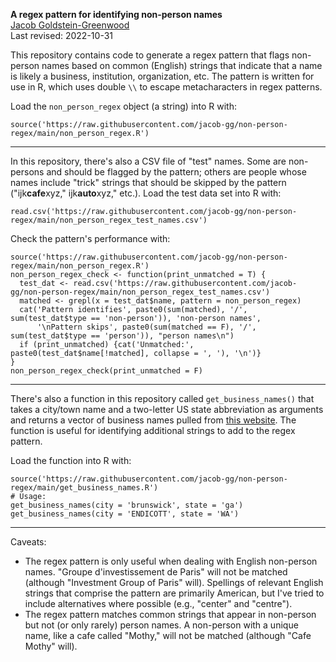 **A regex pattern for identifying non-person names**  
[Jacob Goldstein-Greenwood](https://github.com/jacob-gg/)  
Last revised: 2022-10-31

This repository contains code to generate a regex pattern that flags non-person names based on common (English) strings that indicate that a name is likely a business, institution, organization, etc. The pattern is written for use in R, which uses double `\\` to escape metacharacters in regex patterns.

Load the `non_person_regex` object (a string) into R with:  

`source('https://raw.githubusercontent.com/jacob-gg/non-person-regex/main/non_person_regex.R')`

---

In this repository, there's also a CSV file of "test" names. Some are non-persons and should be flagged by the pattern; others are people whose names include "trick" strings that should be skipped by the pattern ("ijk**cafe**xyz," ijk**auto**xyz," etc.). Load the test data set into R with:

`read.csv('https://raw.githubusercontent.com/jacob-gg/non-person-regex/main/non_person_regex_test_names.csv')`

Check the pattern's performance with:

```
source('https://raw.githubusercontent.com/jacob-gg/non-person-regex/main/non_person_regex.R')
non_person_regex_check <- function(print_unmatched = T) {
  test_dat <- read.csv('https://raw.githubusercontent.com/jacob-gg/non-person-regex/main/non_person_regex_test_names.csv')
  matched <- grepl(x = test_dat$name, pattern = non_person_regex)
  cat('Pattern identifies', paste0(sum(matched), '/', sum(test_dat$type == 'non-person')), 'non-person names',
      '\nPattern skips', paste0(sum(matched == F), '/', sum(test_dat$type == 'person')), "person names\n")
  if (print_unmatched) {cat('Unmatched:', paste0(test_dat$name[!matched], collapse = ', '), '\n')}
}
non_person_regex_check(print_unmatched = F)
```

---

There's also a function in this repository called `get_business_names()` that takes a city/town name and a two-letter US state abbreviation as arguments and returns a vector of business names pulled from [this website](https://us-business.info/). The function is useful for identifying additional strings to add to the regex pattern.

Load the function into R with:

```
source('https://raw.githubusercontent.com/jacob-gg/non-person-regex/main/get_business_names.R')
# Usage:
get_business_names(city = 'brunswick', state = 'ga')
get_business_names(city = 'ENDICOTT', state = 'WA')
```

---

Caveats:

- The regex pattern is only useful when dealing with English non-person names. "Groupe d'investissement de Paris" will not be matched (although "Investment Group of Paris" will). Spellings of relevant English strings that comprise the pattern are primarily American, but I've tried to include alternatives where possible (e.g., "center" and "centre").
- The regex pattern matches common strings that appear in non-person but not (or only rarely) person names. A non-person with a unique name, like a cafe called "Mothy," will not be matched (although "Cafe Mothy" will).
